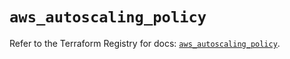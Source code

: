 # `aws_autoscaling_policy`

Refer to the Terraform Registry for docs: [`aws_autoscaling_policy`](https://registry.terraform.io/providers/hashicorp/aws/5.46.0/docs/resources/autoscaling_policy).
